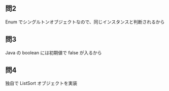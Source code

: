 ## 問2
Enum でシングルトンオブジェクトなので、同じインスタンスと判断されるから

## 問3
Java の boolean には初期値で false が入るから

## 問4
独自で ListSort オブジェクトを実装
